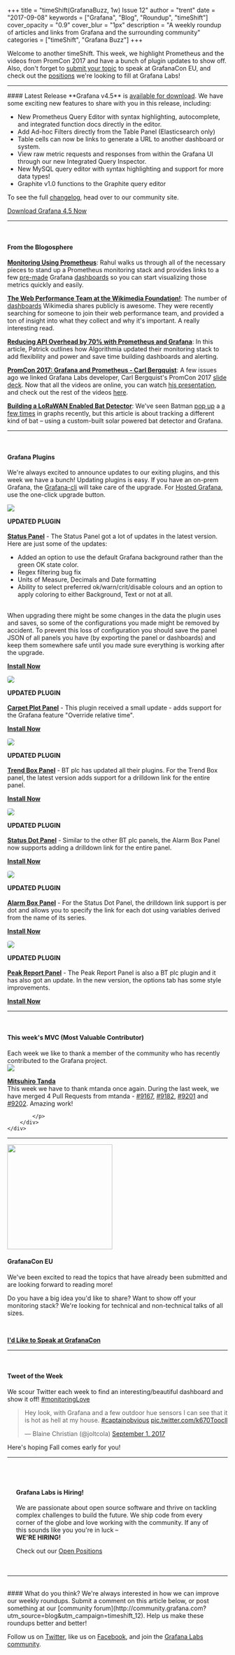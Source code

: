 +++
title = "timeShift(GrafanaBuzz, 1w) Issue 12"
author = "trent"
date = "2017-09-08"
keywords = ["Grafana", "Blog", "Roundup", "timeShift"]
cover_opacity = "0.9"
cover_blur = "1px"
description = "A weekly roundup of articles and links from Grafana and the surrounding community"
categories = ["timeShift", "Grafana Buzz"]
+++

Welcome to another timeShift. This week, we highlight Prometheus and the videos from PromCon 2017 and have a bunch of plugin updates to show off. Also, don't forget to <a href="http://grafana.com/grafanacon-cfp?utm_source=blog&utm_campaign=timeshift_12" target="_blank">submit your topic</a> to speak at GrafanaCon EU, and check out the <a href="https://grafana.com/about/hiring?utm_source=blog&utm_campaign=timeshift_12" target="_blank">positions</a> we're looking to fill at Grafana Labs! 
<br />
<hr />
#### Latest Release
**Grafana v4.5** is <a href="https://grafana.com/grafana/download?utm_source=blog&utm_campaign=timeshift_12" target="_blank">available for download</a>.
We have some exciting new features to share with you in this release, including:

- New Prometheus Query Editor with syntax highlighting, autocomplete, and integrated function docs directly in the editor.
- Add Ad-hoc Filters directly from the Table Panel (Elasticsearch only)
- Table cells can now be links to generate a URL to another dashboard or system.
- View raw metric requests and responses from within the Grafana UI through our new Integrated Query Inspector.
- New MySQL query editor with syntax highlighting and support for more data types!
- Graphite v1.0 functions to the Graphite query editor

To see the full [changelog](https://community.grafana.com/t/release-notes-for-grafana-v4-5-0/2573/?utm_source=blog&utm_campaign=timeshift_8), head over to our community site.

<a href="https://grafana.com/grafana/download?utm_source=blog&utm_campaign=timeshift_12" target="_blank" class="btn btn--primary">Download Grafana 4.5 Now</a>

<hr />
<br />


#### From the Blogosphere
[**Monitoring Using Prometheus**](https://rahulwa.com/post/monitoring-using-prometheus/): Rahul walks us through all of the necessary pieces to stand up a Prometheus monitoring stack and provides links to a few <a href="https://grafana.com/dashboards/22?utm_source=blog&utm_campaign=timeshift_12" target="_blank">pre-made</a> Grafana <a href="https://grafana.com/dashboards/405?utm_source=blog&utm_campaign=timeshift_12" target="_blank">dashboards</a> so you can start visualizing those metrics quickly and easily.

[**The Web Performance Team at the Wikimedia Foundation!**](https://www.peterhedenskog.com/blog/2017/05/join-the-web-performance-team-at-wikimedia/): The number of <a href="https://grafana.wikimedia.org/?orgId=1" target="_blank">dashboards</a> Wikimedia shares publicly is awesome. They were recently searching for someone to join their web performance team, and provided a ton of insight into what they collect and why it's important. A really interesting read.

[**Reducing API Overhead by 70% with Prometheus and Grafana**](https://blog.algorithmia.com/reducing-api-overhead-with-prometheus-and-grafana/): In this article, Patrick outlines how Algorithmia updated their monitoring stack to add flexibility and power and save time building dashboards and alerting.

[**PromCon 2017: Grafana and Prometheus - Carl Bergquist**](https://www.youtube.com/watch?v=PDpP1uX_orE): A few issues ago we linked Grafana Labs developer, Carl Bergquist's PromCon 2017 <a href="https://docs.google.com/presentation/d/1NTYA6J7qZNhJlFEzaBOB-jVzVAGS8C5etJflAjXvVec/edit#slide=id.p" target="_blank">slide deck</a>. Now that all the videos are online, you can watch <a href="https://www.youtube.com/watch?v=PDpP1uX_orE" target="_blank">his presentation</a>, and check out the rest of the videos <a href="https://www.youtube.com/watch?v=4Pr-z8-r1eo&list=PLoz-W_CUquUlnvoEBbqChb7A0ZEZsWSXt" target="_blank">here</a>.

[**Building a LoRaWAN Enabled Bat Detector**](https://www.rs-online.com/designspark/building-a-lorawan-enabled-bat-detector): We've seen Batman <a href="https://twitter.com/vpetersson/status/898472680042754048/photo/1?ref_src=twsrc%5Etfw&ref_url=http%3A%2F%2Flocalhost%3A3002%2F2017%2F08%2F18%2Ftimeshiftgrafanabuzz-1w-issue-9%2F" target="_blank">pop up</a> a <a href="https://twitter.com/cubeeek/status/900035936553250816/photo/1?ref_src=twsrc%5Etfw&ref_url=http%3A%2F%2Flocalhost%3A3002%2F2017%2F08%2F25%2Ftimeshiftgrafanabuzz-1w-issue-10%2F" target="_blank">a few times</a> in graphs recently, but this article is about tracking a different kind of bat – using a custom-built solar powered bat detector and Grafana.


<hr />
<br />

#### Grafana Plugins
We're always excited to announce updates to our exiting plugins, and this week we have a bunch! Updating plugins is easy. If you have an on-prem Grafana, the <a href="http://docs.grafana.org/administration/cli/#grafana-cli?utm_source=blog&utm_campaign=timeshift_12" target="_blank">Grafana-cli</a> will take care of the upgrade. For <a href="https://grafana.com/cloud/grafana?utm_source=blog&utm_campaign=timeshift_12" target="_blank">Hosted Grafana</a>, use the one-click upgrade button.

<div class="blog-plugin">
	<div class="row row--md-gutters blog-plugin-grid">
		<div class="col col--sm-2 blog-plugin-grid__item">
			<img style="border-radius: 0;" src="https://grafana.com/api/plugins/vonage-status-panel/versions/1.0.5/logos/large" />
		</div>
		<div class="col col--sm-10 blog-plugin-grid__item">
			<p>
				<div class="updated-plugin-tag"><strong>UPDATED PLUGIN</strong></div><br/>
				<strong><a href="https://grafana.com/plugins/vonage-status-panel?utm_source=blog&utm_campaign=timeshift_12" target="_blank">Status Panel</a></strong> - The Status Panel got a lot of updates in the latest version. Here are just some of the updates:
				<ul>
				<li>Added an option to use the default Grafana background rather than the green OK state color.</li>
				<li>Regex filtering bug fix</li>
				<li>Units of Measure, Decimals and Date formatting</li>
				<li>Ability to select preferred ok/warn/crit/disable colours and an option to apply coloring to either Background, Text or not at all.</li>
				</ul>
				<br />
				When upgrading there might be some changes in the data the plugin uses and saves, so some of the configurations you made might be removed by accident. To prevent this loss of configuration you should save the panel JSON of all panels you have (by exporting the panel or dashboards) and keep them somewhere safe until you made sure everything is working after the upgrade.
			</p>
			<p>
				<a class="btn btn-outline btn-small" href="https://grafana.com/plugins/vonage-status-panel?utm_source=blog&utm_campaign=timeshift_12" target="_blank"><strong>Install Now</strong></a>
			</p>
		</div>
	</div>
</div>

<div class="blog-plugin">
	<div class="row row--md-gutters blog-plugin-grid">
		<div class="col col--sm-2 blog-plugin-grid__item">
			<img style="border-radius: 4px;" src="https://grafana.com/api/plugins/petrslavotinek-carpetplot-panel/versions/0.0.4/logos/large" />
		</div>
		<div class="col col--sm-10 blog-plugin-grid__item">
			<p>
				<div class="updated-plugin-tag"><strong>UPDATED PLUGIN</strong></div><br/>
				<strong><a href="https://grafana.com/plugins/petrslavotinek-carpetplot-panel?utm_source=blog&utm_campaign=timeshift_12" target="_blank">Carpet Plot Panel</a></strong> - This plugin received a small update - adds support for the Grafana feature "Override relative time".</p>
			<p>
				<a class="btn btn-outline btn-small" href="https://grafana.com/plugins/petrslavotinek-carpetplot-panel?utm_source=blog&utm_campaign=timeshift_12" target="_blank"><strong>Install Now</strong></a>
			</p>
		</div>
	</div>
</div>

<div class="blog-plugin">
	<div class="row row--md-gutters blog-plugin-grid">
		<div class="col col--sm-2 blog-plugin-grid__item">
			<img style="border-radius: 4px;" src="https://grafana.com/api/plugins/btplc-trend-box-panel/versions/0.1.1/logos/large" />
		</div>
		<div class="col col--sm-10 blog-plugin-grid__item">
			<p>
				<div class="updated-plugin-tag"><strong>UPDATED PLUGIN</strong></div><br/>
				<strong><a href="https://grafana.com/plugins/btplc-trend-box-panel?utm_source=blog&utm_campaign=timeshift_12" target="_blank">Trend Box Panel</a></strong> - BT plc has updated all their plugins. For the Trend Box panel, the latest version adds support for a drilldown link for the entire panel.</p>
			<p>
				<a class="btn btn-outline btn-small" href="https://grafana.com/plugins/btplc-trend-box-panel?utm_source=blog&utm_campaign=timeshift_12" target="_blank"><strong>Install Now</strong></a>
			</p>
		</div>
	</div>
</div>

<div class="blog-plugin">
	<div class="row row--md-gutters blog-plugin-grid">
		<div class="col col--sm-2 blog-plugin-grid__item">
			<img style="border-radius: 4px;" src="https://grafana.com/api/plugins/btplc-status-dot-panel/versions/0.1.1/logos/large" />
		</div>
		<div class="col col--sm-10 blog-plugin-grid__item">
			<p>
				<div class="updated-plugin-tag"><strong>UPDATED PLUGIN</strong></div><br/>
				<strong><a href="https://grafana.com/plugins/btplc-status-dot-panel?utm_source=blog&utm_campaign=timeshift_12" target="_blank">Status Dot Panel</a></strong> - Similar to the other BT plc panels, the Alarm Box Panel now supports adding a drilldown link for the entire panel.</p>
			<p>
				<a class="btn btn-outline btn-small" href="https://grafana.com/plugins/btplc-status-dot-panel?utm_source=blog&utm_campaign=timeshift_12" target="_blank"><strong>Install Now</strong></a>
			</p>
		</div>
	</div>
</div>

<div class="blog-plugin">
	<div class="row row--md-gutters blog-plugin-grid">
		<div class="col col--sm-2 blog-plugin-grid__item">
			<img style="border-radius: 4px;" src="https://grafana.com/api/plugins/btplc-alarm-box-panel/versions/0.2.1/logos/large" />
		</div>
		<div class="col col--sm-10 blog-plugin-grid__item">
			<p>
				<div class="updated-plugin-tag"><strong>UPDATED PLUGIN</strong></div><br/>
				<strong><a href="https://grafana.com/plugins/btplc-alarm-box-panel?utm_source=blog&utm_campaign=timeshift_12" target="_blank">Alarm Box Panel</a></strong> - For the Status Dot Panel, the drilldown link support is per dot and allows you to specify the link for each dot using variables derived from the name of its series.</p>
			<p>
				<a class="btn btn-outline btn-small" href="https://grafana.com/plugins/btplc-alarm-box-panel?utm_source=blog&utm_campaign=timeshift_12" target="_blank"><strong>Install Now</strong></a>
			</p>
		</div>
	</div>
</div>

<div class="blog-plugin">
	<div class="row row--md-gutters blog-plugin-grid">
		<div class="col col--sm-2 blog-plugin-grid__item">
			<img style="border-radius: 4px;" src="https://grafana.com/api/plugins/btplc-peak-report-panel/versions/0.1.1/logos/large" />
		</div>
		<div class="col col--sm-10 blog-plugin-grid__item">
			<p>
				<div class="updated-plugin-tag"><strong>UPDATED PLUGIN</strong></div><br/>
				<strong><a href="https://grafana.com/plugins/btplc-peak-report-panel?utm_source=blog&utm_campaign=timeshift_12" target="_blank">Peak Report Panel</a></strong> - The Peak Report Panel is also a BT plc plugin and it has also got an update. In the new version, the options tab has some style improvements.</p>
			<p>
				<a class="btn btn-outline btn-small" href="https://grafana.com/plugins/btplc-peak-report-panel?utm_source=blog&utm_campaign=timeshift_12" target="_blank"><strong>Install Now</strong></a>
			</p>
		</div>
	</div>
</div>

<hr />
<br />

<h4>This week's MVC (Most Valuable Contributor)</h4>
Each week we like to thank a member of the community who has recently contributed to the Grafana project.

<div class="blog-plugin">
	<div class="row row--md-gutters blog-plugin-grid">
		<div class="col col--sm-2 blog-plugin-grid__item">
			<img class="mvc" src="https://avatars1.githubusercontent.com/u/224552?v=4&s=460" />
		</div>
		<div class="col col--sm-10 blog-plugin-grid__item">
			<p>
				<strong><a href="https://github.com/mtanda" target="_blank">Mitsuhiro Tanda</a></strong><br/>
				This week we have to thank mtanda once again. During the last week, we have merged 4 Pull Requests from mtanda - <a href="https://github.com/grafana/grafana/pull/9167" target="_blank">#9167</a>, <a href="https://github.com/grafana/grafana/pull/9182" target="_blank">#9182</a>, <a href="https://github.com/grafana/grafana/pull/9201" target="_blank">#9201</a> and <a href="https://github.com/grafana/grafana/pull/9202" target="_blank">#9202</a>. Amazing work!

			</p>
		</div>
	</div>
</div>

<hr />

<div>
	<div class="row row--md-gutters blog-plugin-grid">
		<div class="col col--sm-4 blog-plugin-grid__item">
			<img style="border-radius: 0; width: 240px;" src="/assets/img/blog/timeshift/grafanacon_eu_announcement.png" />
		</div>
		<div class="col col--sm-8 blog-plugin-grid__item">
			<h4>GrafanaCon EU</h4>
			<p>
				We've been excited to read the topics that have already been submitted and are looking forward to reading more!
			</p>
			<p>
				Do you have a big idea you'd like to share? Want to show off your monitoring stack? We're looking for technical and non-technical talks of all sizes.
			</p>
			<br />
			<p>
				<a class="btn btn-outline btn-small" href="http://grafana.com/grafanacon-cfp?utm_source=blog&utm_campaign=timeshift_12" target="_blank"><strong>I'd Like to Speak at GrafanaCon</strong></a>
			</p>
		</div>
	</div>
</div>

<hr />
<br />

#### Tweet of the Week
We scour Twitter each week to find an interesting/beautiful dashboard and show it off! <a href="https://twitter.com/hashtag/monitoringlove?src=hash" target="_blank">#monitoringLove</a>
<blockquote class="twitter-tweet" data-lang="en"><p lang="en" dir="ltr">Hey look, with Grafana and a few outdoor hue sensors I can see that it is hot as hell at my house.   <a href="https://twitter.com/hashtag/captainobvious?src=hash">#captainobvious</a> <a href="https://t.co/k670Toocll">pic.twitter.com/k670Toocll</a></p>&mdash; Blaine Christian (@joltcola) <a href="https://twitter.com/joltcola/status/903750632649003008">September 1, 2017</a></blockquote>
<script async src="//platform.twitter.com/widgets.js" charset="utf-8"></script>
<p>Here's hoping Fall comes early for you!</p>
<hr />
<br />
<div style=" padding: 20px; background: url(/assets/img/blog/timeshift/polygon_texture_black.jpg); background-size: cover; border-radius: 4px;">
	<h4>Grafana Labs is Hiring!</h4>
	<p>We are passionate about open source software and thrive on tackling complex challenges to build the future. We ship code from every corner of the globe and love working with the community. If any of this sounds like you you're in luck – <br /><strong>WE'RE HIRING!</strong></p>
	<p>Check out our <a class="btn btn-outline" href="https://grafana.com/about/hiring?utm_source=blog&utm_campaign=timeshift_12" target="_blank">Open Positions</a></p>
</div>

<hr />
<br />
#### What do you think?
We're always interested in how we can improve our weekly roundups. Submit a comment on this article below, or post something at our [community forum](http://community.grafana.com?utm_source=blog&utm_campaign=timeshift_12). Help us make these roundups better and better!

Follow us on [Twitter](http://twitter.com/grafana), like us on [Facebook](http://facebook.com/grafana), and join the [Grafana Labs community](http://grafana.com/signup?utm_source=blog&utm_campaign=timeshift_12).



